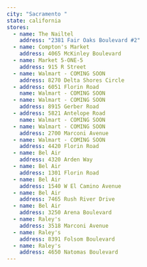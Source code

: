 ```yaml
---
city: "Sacramento "
state: california
stores:
  - name: The Nailtel
    address: "2381 Fair Oaks Boulevard #2"
  - name: Compton's Market
    address: 4065 McKinley Boulevard
  - name: Market 5-ONE-5
    address: 915 R Street
  - name: Walmart - COMING SOON
    address: 8270 Delta Shores Circle
  - address: 6051 Florin Road
    name: Walmart - COMING SOON
  - name: Walmart - COMING SOON
    address: 8915 Gerber Road
  - address: 5821 Antelope Road
    name: Walmart - COMING SOON
  - name: Walmart - COMING SOON
    address: 2700 Marconi Avenue
  - name: Walmart - COMING SOON
    address: 4420 Florin Road
  - name: Bel Air
    address: 4320 Arden Way
  - name: Bel Air
    address: 1301 Florin Road
  - name: Bel Air
    address: 1540 W El Camino Avenue
  - name: Bel Air
    address: 7465 Rush River Drive
  - name: Bel Air
    address: 3250 Arena Boulevard
  - name: Raley's
    address: 3518 Marconi Avenue
  - name: Raley's
    address: 8391 Folsom Boulevard
  - name: Raley's
    address: 4650 Natomas Boulevard
---
```

